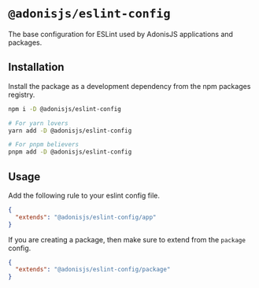 # `@adonisjs/eslint-config`

The base configuration for ESLint used by AdonisJS applications and packages.

## Installation

Install the package as a development dependency from the npm packages registry.

```bash
npm i -D @adonisjs/eslint-config

# For yarn lovers
yarn add -D @adonisjs/eslint-config

# For pnpm believers
pnpm add -D @adonisjs/eslint-config
```

## Usage

Add the following rule to your eslint config file.

```json
{
  "extends": "@adonisjs/eslint-config/app"
}
```

If you are creating a package, then make sure to extend from the `package` config.

```json
{
  "extends": "@adonisjs/eslint-config/package"
}
```
